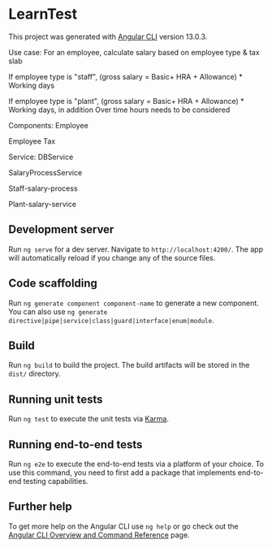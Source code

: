 # LearnTest

This project was generated with [Angular CLI](https://github.com/angular/angular-cli) version 13.0.3.


Use case:
For an employee, calculate salary based on employee type & tax slab

If employee type is "staff", (gross salary = Basic+ HRA + Allowance) * Working days

If employee type is "plant", (gross salary = Basic+ HRA + Allowance) * Working days, in addition Over time hours needs to be considered

Components:
Employee

Employee Tax


Service:
DBService

SalaryProcessService

Staff-salary-process

Plant-salary-service
## Development server

Run `ng serve` for a dev server. Navigate to `http://localhost:4200/`. The app will automatically reload if you change any of the source files.

## Code scaffolding

Run `ng generate component component-name` to generate a new component. You can also use `ng generate directive|pipe|service|class|guard|interface|enum|module`.

## Build

Run `ng build` to build the project. The build artifacts will be stored in the `dist/` directory.

## Running unit tests

Run `ng test` to execute the unit tests via [Karma](https://karma-runner.github.io).

## Running end-to-end tests

Run `ng e2e` to execute the end-to-end tests via a platform of your choice. To use this command, you need to first add a package that implements end-to-end testing capabilities.

## Further help

To get more help on the Angular CLI use `ng help` or go check out the [Angular CLI Overview and Command Reference](https://angular.io/cli) page.
